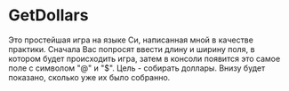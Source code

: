 # GetDollars
Это простейшая игра на языке Си, написанная мной в качестве практики.
Сначала Вас попросят ввести длину и ширину поля, в котором будет происходить игра, затем в консоли появится это самое поле с символом "@" и "$".
Цель - собирать доллары. Внизу будет показано, сколько уже их было собранно.
